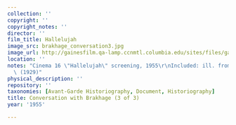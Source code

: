 ```yaml
---
collection: ''
copyright: ''
copyright_notes: ''
director: ''
film_title: Hallelujah
image_src: brakhage_conversation3.jpg
image_url: http://gainesfilm.qa-lamp.ccnmtl.columbia.edu/sites/files/gainesfilm/images/brakhage_conversation3.jpg
location: ''
notes: "Cinema 16 \"Hallelujah\" screening, 1955\r\nIncluded: ill. from \"Hallelujah\"\
  \ (1929)"
physical_description: ''
repository: ''
taxonomies: [Avant-Garde Historiography, Document, Historiography]
title: Conversation with Brakhage (3 of 3)
year: '1955'

---
```

